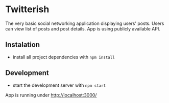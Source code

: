 # Twitterish

The very basic social networking application displaying users' posts. Users can view list of posts and post details.
App is using publicly available API. 

## Instalation

- install all project dependencies with `npm install`

## Development

- start the development server with `npm start`

App is running under [http://localhost:3000/](http://localhost:3000/)